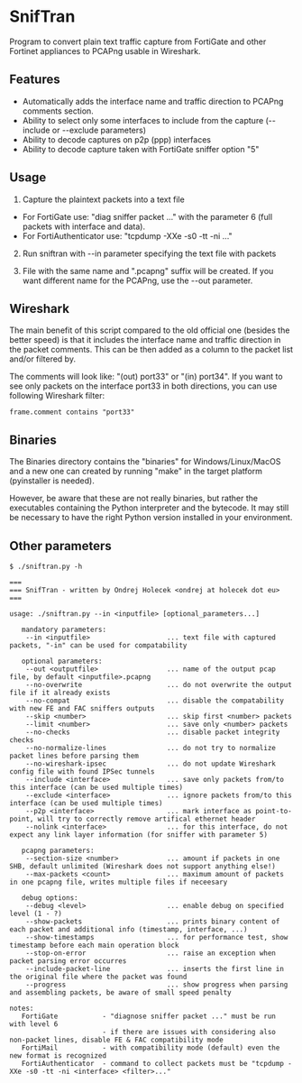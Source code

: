 # SnifTran

Program to convert plain text traffic capture from FortiGate and other Fortinet appliances to PCAPng usable in Wireshark. 

## Features

* Automatically adds the interface name and traffic direction to PCAPng comments section. 
* Ability to select only some interfaces to include from the capture (--include or --exclude parameters)
* Ability to decode captures on p2p (ppp) interfaces 
* Ability to decode capture taken with FortiGate sniffer option "5"

## Usage

1. Capture the plaintext packets into a text file
  - For FortiGate use: "diag sniffer packet ..." with the parameter 6 (full packets with interface and data).
  - For FortiAuthenticator use: "tcpdump -XXe -s0 -tt -ni ..."
 
2. Run sniftran with --in parameter specifying the text file with packets

3. File with the same name and ".pcapng" suffix will be created. If you want different name for the PCAPng, use the --out parameter.

## Wireshark

The main benefit of this script compared to the old official one (besides the better speed) is that it includes the interface name and traffic direction in the packet comments. This can be then added as a column to the packet list and/or filtered by. 

The comments will look like: "(out) port33" or "(in)  port34". If you want to see only packets on the interface port33 in both directions, you can use following Wireshark filter: 

```
frame.comment contains "port33"
```

## Binaries

The Binaries directory contains the "binaries" for Windows/Linux/MacOS and a new one can created by running "make" in the target platform (pyinstaller is needed).

However, be aware that these are not really binaries, but rather the executables containing the Python interpreter and the bytecode. It may still be necessary to have the right Python version installed in your environment.

## Other parameters

```
$ ./sniftran.py -h

===
=== SnifTran - written by Ondrej Holecek <ondrej at holecek dot eu>
===

usage: ./sniftran.py --in <inputfile> [optional_parameters...]

   mandatory parameters:
    --in <inputfile>                   ... text file with captured packets, "-in" can be used for compatability

   optional parameters:
    --out <outputfile>                 ... name of the output pcap file, by default <inputfile>.pcapng
    --no-overwrite                     ... do not overwrite the output file if it already exists
    --no-compat                        ... disable the compatability with new FE and FAC sniffers outputs
    --skip <number>                    ... skip first <number> packets
    --limit <number>                   ... save only <number> packets
    --no-checks                        ... disable packet integrity checks
    --no-normalize-lines               ... do not try to normalize packet lines before parsing them
    --no-wireshark-ipsec               ... do not update Wireshark config file with found IPSec tunnels
    --include <interface>              ... save only packets from/to this interface (can be used multiple times)
    --exclude <interface>              ... ignore packets from/to this interface (can be used multiple times)
    --p2p <interface>                  ... mark interface as point-to-point, will try to correctly remove artifical ethernet header
    --nolink <interface>               ... for this interface, do not expect any link layer information (for sniffer with parameter 5)

   pcapng parameters:
    --section-size <number>            ... amount if packets in one SHB, default unlimited (Wireshark does not support anything else!)
    --max-packets <count>              ... maximum amount of packets in one pcapng file, writes multiple files if neceesary

   debug options:
    --debug <level>                    ... enable debug on specified level (1 - ?)
    --show-packets                     ... prints binary content of each packet and additional info (timestamp, interface, ...)
    --show-timestamps                  ... for performance test, show timestamp before each main operation block
    --stop-on-error                    ... raise an exception when packet parsing error occurres
    --include-packet-line              ... inserts the first line in the original file where the packet was found
    --progress                         ... show progress when parsing and assembling packets, be aware of small speed penalty

notes:
   FortiGate           - "diagnose sniffer packet ..." must be run with level 6
                       - if there are issues with considering also non-packet lines, disable FE & FAC compatibility mode
   FortiMail           - with compatibility mode (default) even the new format is recognized
   FortiAuthenticator  - command to collect packets must be "tcpdump -XXe -s0 -tt -ni <interface> <filter>..."
```

